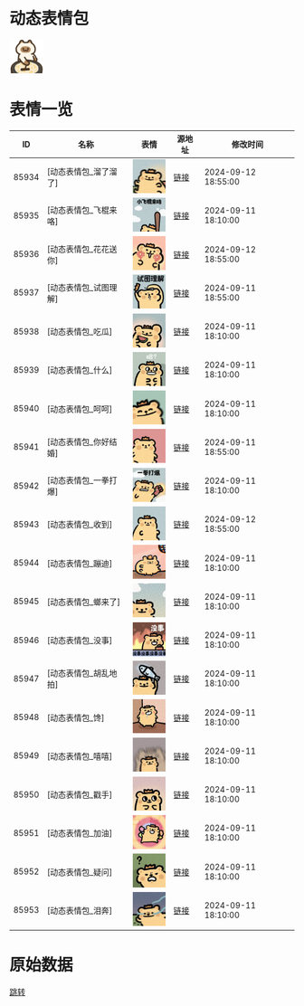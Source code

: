 # 动态表情包

<img src="./cover.png" height="60" alt="cover" />

# 表情一览

|ID|名称|表情|源地址|修改时间|
|----|----|----|----|----|
|85934|[动态表情包_溜了溜了]|<img src="./pic/085934_%5B动态表情包_溜了溜了%5D.gif" height="60" alt="溜了溜了"/>|[链接](https://i0.hdslb.com/bfs/garb/89d8a358219a0bcb1cd30e582f5c0c984be639e8.gif)|2024-09-12 18:55:00|
|85935|[动态表情包_飞棍来咯]|<img src="./pic/085935_%5B动态表情包_飞棍来咯%5D.gif" height="60" alt="飞棍来咯"/>|[链接](https://i0.hdslb.com/bfs/garb/8143b657007e850b01cd5d4103a24e2669bfcead.gif)|2024-09-11 18:10:00|
|85936|[动态表情包_花花送你]|<img src="./pic/085936_%5B动态表情包_花花送你%5D.gif" height="60" alt="花花送你"/>|[链接](https://i0.hdslb.com/bfs/garb/3a15140e971c099df566dd72ca56ffef4c02cf22.gif)|2024-09-12 18:55:00|
|85937|[动态表情包_试图理解]|<img src="./pic/085937_%5B动态表情包_试图理解%5D.gif" height="60" alt="试图理解"/>|[链接](https://i0.hdslb.com/bfs/garb/13f9d0d26c1def2b5309fcb03c74bfe15fe7fa25.gif)|2024-09-11 18:55:00|
|85938|[动态表情包_吃瓜]|<img src="./pic/085938_%5B动态表情包_吃瓜%5D.gif" height="60" alt="吃瓜"/>|[链接](https://i0.hdslb.com/bfs/garb/04fd96e0c850bdf0fa46732517102d64f1510d4b.gif)|2024-09-11 18:10:00|
|85939|[动态表情包_什么]|<img src="./pic/085939_%5B动态表情包_什么%5D.gif" height="60" alt="什么"/>|[链接](https://i0.hdslb.com/bfs/garb/ad6805d6fcc7c99e9f58d3b3eef8048c269ffa6f.gif)|2024-09-11 18:10:00|
|85940|[动态表情包_呵呵]|<img src="./pic/085940_%5B动态表情包_呵呵%5D.gif" height="60" alt="呵呵"/>|[链接](https://i0.hdslb.com/bfs/garb/6629940eaea8cbe11d46bc286bc139f04f9326a2.gif)|2024-09-11 18:10:00|
|85941|[动态表情包_你好结婚]|<img src="./pic/085941_%5B动态表情包_你好结婚%5D.gif" height="60" alt="你好结婚"/>|[链接](https://i0.hdslb.com/bfs/garb/4c0887f398bb4197e688d28589142a653569ad65.gif)|2024-09-11 18:55:00|
|85942|[动态表情包_一拳打爆]|<img src="./pic/085942_%5B动态表情包_一拳打爆%5D.gif" height="60" alt="一拳打爆"/>|[链接](https://i0.hdslb.com/bfs/garb/e8246c962e00c14b207333860563c5037a62a63b.gif)|2024-09-11 18:10:00|
|85943|[动态表情包_收到]|<img src="./pic/085943_%5B动态表情包_收到%5D.gif" height="60" alt="收到"/>|[链接](https://i0.hdslb.com/bfs/garb/f25d3dcfd89c3f2e75272a9560307d00a6aee543.gif)|2024-09-12 18:55:00|
|85944|[动态表情包_蹦迪]|<img src="./pic/085944_%5B动态表情包_蹦迪%5D.gif" height="60" alt="蹦迪"/>|[链接](https://i0.hdslb.com/bfs/garb/e311b93a4b5e8f475907ad5ba0f51a08300d3c52.gif)|2024-09-11 18:10:00|
|85945|[动态表情包_螂来了]|<img src="./pic/085945_%5B动态表情包_螂来了%5D.gif" height="60" alt="螂来了"/>|[链接](https://i0.hdslb.com/bfs/garb/28753b66fe2e047425657d16e70531c4073983af.gif)|2024-09-11 18:10:00|
|85946|[动态表情包_没事]|<img src="./pic/085946_%5B动态表情包_没事%5D.gif" height="60" alt="没事"/>|[链接](https://i0.hdslb.com/bfs/garb/3c02f19a8458e3aa7304d31ce8b33fd21d09cba4.gif)|2024-09-11 18:10:00|
|85947|[动态表情包_胡乱地拍]|<img src="./pic/085947_%5B动态表情包_胡乱地拍%5D.gif" height="60" alt="胡乱地拍"/>|[链接](https://i0.hdslb.com/bfs/garb/39a9117666cdcfe24842d8122ebb33c9e0854517.gif)|2024-09-11 18:10:00|
|85948|[动态表情包_馋]|<img src="./pic/085948_%5B动态表情包_馋%5D.gif" height="60" alt="馋"/>|[链接](https://i0.hdslb.com/bfs/garb/ca67d988fcf3d7fae9f2c92dca0963ff0c3e301b.gif)|2024-09-11 18:10:00|
|85949|[动态表情包_嘻嘻]|<img src="./pic/085949_%5B动态表情包_嘻嘻%5D.gif" height="60" alt="嘻嘻"/>|[链接](https://i0.hdslb.com/bfs/garb/491a931d9a457ab8692e4d4c4d6bd8d5316bcc6f.gif)|2024-09-11 18:10:00|
|85950|[动态表情包_戳手]|<img src="./pic/085950_%5B动态表情包_戳手%5D.gif" height="60" alt="戳手"/>|[链接](https://i0.hdslb.com/bfs/garb/cdad0bff2ecda5280594c9bd0c3778fae0d25923.gif)|2024-09-11 18:10:00|
|85951|[动态表情包_加油]|<img src="./pic/085951_%5B动态表情包_加油%5D.gif" height="60" alt="加油"/>|[链接](https://i0.hdslb.com/bfs/garb/c3c84df0739707ab419fa2fc77e4fd64ff55d195.gif)|2024-09-11 18:10:00|
|85952|[动态表情包_疑问]|<img src="./pic/085952_%5B动态表情包_疑问%5D.gif" height="60" alt="疑问"/>|[链接](https://i0.hdslb.com/bfs/garb/028fedbb9c18ad38517f0871c6cbdc4ded8f0e85.gif)|2024-09-11 18:10:00|
|85953|[动态表情包_泪奔]|<img src="./pic/085953_%5B动态表情包_泪奔%5D.gif" height="60" alt="泪奔"/>|[链接](https://i0.hdslb.com/bfs/garb/52b878824565704b120d949700c6ab4f027e538a.gif)|2024-09-11 18:10:00|

# 原始数据

[跳转](./raw.json)

